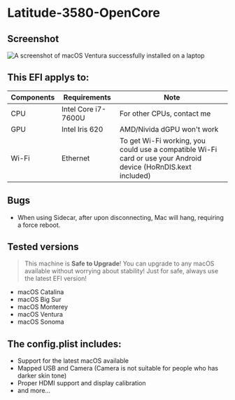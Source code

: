 # Latitude-3580-OpenCore

## Screenshot
![A screenshot of macOS Ventura successfully installed on a laptop](https://github.com/PGBSean/Latitude-3580-OpenCore/assets/97381104/c2ec18fa-e8e0-402f-942f-2da74377639d)



## This EFI applys to:
|  Components             |         Requirements                |            Note                      |
|---------------------|---------------------------------|--------------------------------------|
| CPU |  Intel Core i7-7600U          |  For other CPUs, contact me |
| GPU |  Intel Iris 620              | AMD/Nivida dGPU won't work |
| Wi-Fi | Ethernet  |  To get Wi-Fi working, you could use a compatible Wi-Fi card or use your Android device (HoRnDIS.kext included)|

## Bugs
- When using Sidecar, after upon disconnecting, Mac will hang, requiring a force reboot.

## Tested versions
> This machine is **Safe to Upgrade**! You can upgrade to any macOS available without worrying about stability! Just for safe, always use the latest EFI version!
+ macOS Catalina
+ macOS Big Sur
+ macOS Monterey
+ macOS Ventura
+ macOS Sonoma

## The config.plist includes:
- Support for the latest macOS available
- Mapped USB and Camera (Camera is not suitable for people who has darker skin tone)
- Proper HDMI support and display calibration
- and more...
